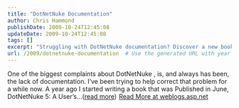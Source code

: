 ```yaml
---
title: "DotNetNuke Documentation"
author: Chris Hammond
publishDate: 2009-10-24T12:45:08
updateDate: 2009-10-24T12:45:08
tags: []
excerpt: "Struggling with DotNetNuke documentation? Discover a new book, \"DotNetNuke 5: A User’s Guide\" for expert guidance. Learn more at weblogs.asp.net."
url: /2009/dotnetnuke-documentation  # Use the generated URL with year
---
```

One of the biggest complaints about DotNetNuke , is, and always has been, the lack of documentation. I’ve been trying to help correct that problem for a while now. A year ago I started writing a book that was Published in June, DotNetNuke 5: A User’s...(<a href="https://weblogs.asp.net/christoc/archive/2009/10/24/dotnetnuke-documentation.aspx">read more</a>)<img src="https://weblogs.asp.net/aggbug.aspx?PostID=7238072" width="1" height="1"> <a href="https://weblogs.asp.net/christoc/archive/2009/10/24/dotnetnuke-documentation.aspx">Read More at weblogs.asp.net</a>

